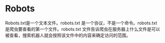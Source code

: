
# Robots
Robots.txt是一个文本文件。robots.txt 是一个协议，不是一个命令。robots.txt 是爬虫要查看的第一个文件。robots.txt 文件告诉爬虫在服务器上什么文件是可以被查看，搜索机器人就会按照该文件中的内容来确定访问的范围。